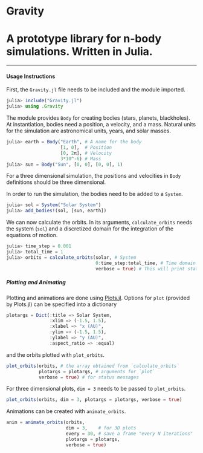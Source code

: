 # Gravity
# A prototype library for n-body simulations. Written in Julia.
----

#### Usage Instructions

First, the `Gravity.jl` file needs to be included and the module imported.

```julia
julia> include("Gravity.jl")
julia> using .Gravity
```

The module provides `Body` for creating bodies (stars, planets, blackholes).
At instantiation, bodies need a position, a velocity, and a mass. Natural
units for the simulation are astronomical units, years, and solar masses.

```julia
julia> earth = Body("Earth", # A name for the body
                    [1, 0],  # Position
                    [0, 2π], # Velocity
                    3*10^-6) # Mass
julia> sun = Body("Sun", [0, 0], [0, 0], 1)
```

For a three dimensional simulation, the positions and velocities in `Body`
definitions should be three dimensional.

In order to run the simulation, the bodies need to be added to a `System`.

```julia
julia> sol = System("Solar System")
julia> add_bodies!(sol, [sun, earth])
```

We can now calculate the orbits. In its arguments, `calculate_orbits` needs the
system (`sol`) and a discretized domain for the integration of the equations of
motion.


```julia
julia> time_step = 0.001
julia> total_time = 1
julia> orbits = calculate_orbits(solar, # System
                                 0:time_step:total_time, # Time domain
                                 verbose = true) # This will print status messages
```

##### Plotting and Animating

Plotting and animations are done using
[Plots.jl](http://docs.juliaplots.org/latest/). Options for `plot` (provided by
Plots.jl) can be specified into a dictionary

```julia
plotargs = Dict(:title => Solar System,
                :xlim => (-1.5, 1.5),
                :xlabel => "x (AU)",
                :ylim => (-1.5, 1.5),
                :ylabel => "y (AU)",
                :aspect_ratio => :equal)
```

and the orbits plotted with `plot_orbits`.

```julia
plot_orbits(orbits, # the array obtained from `calculate_orbits`
            plotargs = plotargs, # arguments for `plot`
            verbose = true) # for status messages
```

For three dimensional plots, `dim = 3` needs to be passed to `plot_orbits`.

```julia
plot_orbits(orbits, dim = 3, plotargs = plotargs, verbose = true)
```

Animations can be created with `animate_orbits`.

```julia
anim = animate_orbits(orbits,
                      dim = 3,    # for 3D plots
                      every = 30, # save a frame "every N iterations"
                      plotargs = plotargs,
                      verbose = true)
```
